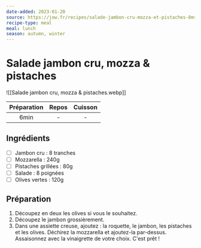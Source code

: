 ```yaml
---
date-added: 2023-01-20
source: https://jow.fr/recipes/salade-jambon-cru-mozza-et-pistaches-8mste31hmh0i3t0708zv
recipe-type: meal
meal: lunch
season: autumn, winter
---
```


# Salade jambon cru, mozza & pistaches

![[Salade jambon cru, mozza & pistaches.webp]]

| Préparation | Repos | Cuisson |
|:-----------:|:-----:|:-------:|
|    6min     |   -   |    -    |

## Ingrédients

- [ ] Jambon cru : 8 tranches
- [ ] Mozzarella : 240g
- [ ] Pistaches grillées : 80g
- [ ] Salade : 8 poignées
- [ ] Olives vertes : 120g

## Préparation

1. Découpez en deux les olives si vous le souhaitez.
2. Découpez le jambon grossièrement.
3. Dans une assiette creuse, ajoutez : la roquette, le jambon, les pistaches et les olives. Déchirez la mozzarella et ajoutez-la par-dessus. Assaisonnez avec la vinaigrette de votre choix. C'est prêt !
